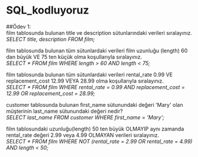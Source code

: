 # SQL_kodluyoruz
##Ödev 1:  
film tablosunda bulunan title ve description sütunlarındaki verileri sıralayınız.  
*SELECT title, description FROM film;*

film tablosunda bulunan tüm sütunlardaki verileri film uzunluğu (length) 60 dan büyük VE 75 ten küçük olma koşullarıyla sıralayınız.  
*SELECT * FROM film WHERE length > 60 AND length < 75;*

film tablosunda bulunan tüm sütunlardaki verileri rental_rate 0.99 VE replacement_cost 12.99 VEYA 28.99 olma koşullarıyla sıralayınız.  
*SELECT * FROM film WHERE rental_rate = 0.99 AND replacement_cost = 12.99 OR replacement_cost = 28.99;*

customer tablosunda bulunan first_name sütunundaki değeri 'Mary' olan müşterinin last_name sütunundaki değeri nedir?  
*SELECT last_name FROM customer WHERE first_name = 'Mary';*

film tablosundaki uzunluğu(length) 50 ten büyük OLMAYIP aynı zamanda rental_rate değeri 2.99 veya 4.99 OLMAYAN verileri sıralayınız.  
*SELECT * FROM film WHERE NOT (rental_rate = 2.99 OR rental_rate = 4.99) AND length < 50;*
